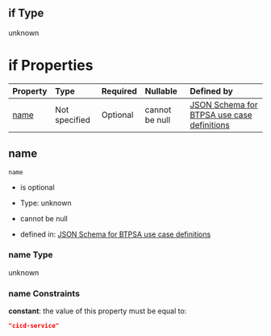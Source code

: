 ## if Type

unknown

# if Properties

| Property      | Type          | Required | Nullable       | Defined by                                                                                                                                                                                                        |
| :------------ | :------------ | :------- | :------------- | :---------------------------------------------------------------------------------------------------------------------------------------------------------------------------------------------------------------- |
| [name](#name) | Not specified | Optional | cannot be null | [JSON Schema for BTPSA use case definitions](btpsa-usecase-properties-services-items-allof-1-then-allof-19-if-properties-name.md "undefined#/properties/services/items/allOf/1/then/allOf/19/if/properties/name") |

## name



`name`

*   is optional

*   Type: unknown

*   cannot be null

*   defined in: [JSON Schema for BTPSA use case definitions](btpsa-usecase-properties-services-items-allof-1-then-allof-19-if-properties-name.md "undefined#/properties/services/items/allOf/1/then/allOf/19/if/properties/name")

### name Type

unknown

### name Constraints

**constant**: the value of this property must be equal to:

```json
"cicd-service"
```
